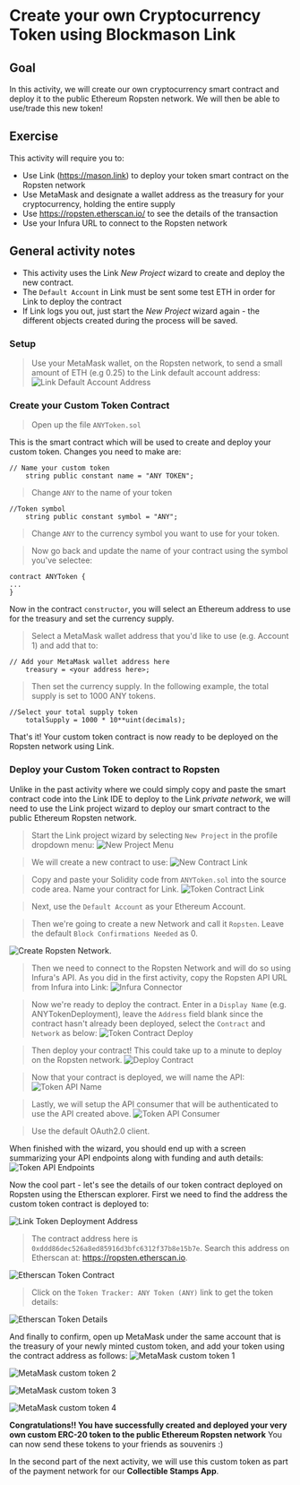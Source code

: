 # Create your own Cryptocurrency Token using Blockmason Link
## Goal
In this activity, we will create our own cryptocurrency smart contract and deploy it to the public Ethereum Ropsten network. We will then be able to use/trade this new token!

## Exercise
This activity will require you to:
* Use Link (https://mason.link) to deploy your token smart contract on the Ropsten network
* Use MetaMask and designate a wallet address as the treasury for your cryptocurrency, holding the entire supply
* Use https://ropsten.etherscan.io/ to see the details of the transaction
* Use your Infura URL to connect to the Ropsten network

## General activity notes
* This activity uses the Link *New Project* wizard to create and deploy the new contract. 
* The `Default Account` in Link must be sent some test ETH in order for Link to deploy the contract
* If Link logs you out, just start the *New Project* wizard again - the different objects created during the process will be saved.

### Setup
> Use your MetaMask wallet, on the Ropsten network, to send a small amount of ETH (e.g 0.25) to the Link default account address:
![Link Default Account Address](images/ethereum_accounts.png)

### Create your Custom Token Contract
> Open up the file `ANYToken.sol`

This is the smart contract which will be used to create and deploy your custom token. Changes you need to make are:
```
// Name your custom token
    string public constant name = "ANY TOKEN";
```
> Change `ANY` to the name of your token

```
//Token symbol
    string public constant symbol = "ANY";
```
> Change `ANY` to the currency symbol you want to use for your token. 

> Now go back and update the name of your contract using the symbol you've selectee:
```
contract ANYToken {
...
}
```
Now in the contract `constructor`, you will select an Ethereum address to use for the treasury and set the currency supply. 

> Select a MetaMask wallet address that you'd like to use (e.g. Account 1) and add that to:
```
// Add your MetaMask wallet address here
    treasury = <your address here>;
```

> Then set the currency supply. In the following example, the total supply is set to 1000 ANY tokens.
```
//Select your total supply token
    totalSupply = 1000 * 10**uint(decimals);
```
That's it! Your custom token contract is now ready to be deployed on the Ropsten network using Link.

### Deploy your Custom Token contract to Ropsten
Unlike in the past activity where we could simply copy and paste the smart contract code into the Link IDE to deploy to the Link *private network*, we will need to use the Link project wizard to deploy our smart contract to the public Ethereum Ropsten network.

> Start the Link project wizard by selecting `New Project` in the profile dropdown menu:
![New Project Menu](images/new_project_menu.png)

> We will create a new contract to use:
![New Contract Link](images/new_contract.png)

> Copy and paste your Solidity code from `ANYToken.sol` into the source code area. Name your contract for Link.
![Token Contract Link](images/token_contract_link.png)

> Next, use the `Default Account` as your Ethereum Account.

> Then we're going to create a new Network and call it `Ropsten`. Leave the default `Block Confirmations Needed` as 0. 

![Create Ropsten Network](images/ropsten_network.png).

> Then we need to connect to the Ropsten Network and will do so using Infura's API. As you did in the first activity, copy the Ropsten API URL from Infura into Link:
![Infura Connector](images/infura_connector.png)

> Now we're ready to deploy the contract. Enter in a `Display Name` (e.g. ANYTokenDeployment), leave the `Address` field blank since the contract hasn't already been deployed, select the `Contract` and `Network` as below:
![Token Contract Deploy](images/token_contract_deploy.png)

> Then deploy your contract! This could take up to a minute to deploy on the Ropsten network.
![Deploy Contract](images/deploy_contract.png)

> Now that your contract is deployed, we will name the API:
![Token API Name](images/token_api_name.png)

> Lastly, we will setup the API consumer that will be authenticated to use the API created above.
![Token API Consumer](images/token_api_consumer.png)

> Use the default OAuth2.0 client.

When finished with the wizard, you should end up with a screen summarizing your API endpoints along with funding and auth details:
![Token API Endpoints](images/token_api_endpoints.png)

Now the cool part - let's see the details of our token contract deployed on Ropsten using the Etherscan explorer. First we need to find the address the custom token contract is deployed to:

![Link Token Deployment Address](images/link_token_deployment_address.png)

> The contract address here is `0xddd86dec526a8ed85916d3bfc6312f37b8e15b7e`. Search this address on Etherscan at: https://ropsten.etherscan.io.

![Etherscan Token Contract](images/etherscan_token_contract.png)

> Click on the `Token Tracker: ANY Token (ANY)` link to get the token details:

![Etherscan Token Details](images/etherscan_token_details.png)

And finally to confirm, open up MetaMask under the same account that is the treasury of your newly minted custom token, and add your token using the contract address as follows:
![MetaMask custom token 1](images/metamask_custom_token_1.png)

![MetaMask custom token 2](images/metamask_custom_token_2.png)

![MetaMask custom token 3](images/metamask_custom_token_3.png)

![MetaMask custom token 4](images/metamask_custom_token_4.png)

**Congratulations!! You have successfully created and deployed your very own custom ERC-20 token to the public Ethereum Ropsten network** You can now send these tokens to your friends as souvenirs :)

In the second part of the next activity, we will use this custom token as part of the payment network for our **Collectible Stamps App**.